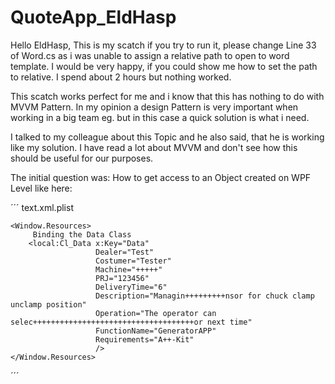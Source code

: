 # QuoteApp_EldHasp

Hello EldHasp, 
This is my scatch if you try to run it, please change Line 33 of Word.cs as i was unable to assign a relative path to open to word template.
I would be very happy, if you could show me how to set the path to relative. I spend about 2 hours but nothing worked. 

This scatch works perfect for me and i know that this has nothing to do with MVVM Pattern.
In my opinion a design Pattern is very important when working in a big team eg. but in this case a quick solution is what i need. 

I talked to my colleague about this Topic and he also said, that he is working like my solution. 
I have read a lot about MVVM and don't see how this should be useful for our purposes. 

The initial question was: How to get access to an Object created on WPF Level like here: 

´´´ text.xml.plist

    <Window.Resources>
         Binding the Data Class
        <local:Cl_Data x:Key="Data" 
                       Dealer="Test"
                       Costumer="Tester"
                       Machine="+++++"
                       PRJ="123456"
                       DeliveryTime="6"
                       Description="Managin+++++++++nsor for chuck clamp unclamp position"
                       Operation="The operator can selec++++++++++++++++++++++++++++++++++++or next time"
                       FunctionName="GeneratorAPP"
                       Requirements="A++-Kit"
                       />
    </Window.Resources>
    
 ´´´
